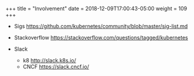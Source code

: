 +++
title = "Involvement"
date = 2018-12-09T17:00:43-05:00
weight = 109
+++

* Sigs https://github.com/kubernetes/community/blob/master/sig-list.md 

* Stackoverflow https://stackoverflow.com/questions/tagged/kubernetes 

* Slack 
    * k8 http://slack.k8s.io/
    * CNCF https://slack.cncf.io/ 

